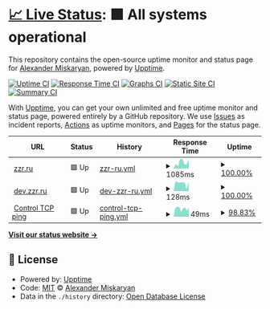 # [📈 Live Status](https://status.zzr.ru): <!--live status--> **🟩 All systems operational**

This repository contains the open-source uptime monitor and status page for [Alexander Miskaryan](https://status.zzr.ru), powered by [Upptime](https://github.com/upptime/upptime).

[![Uptime CI](https://github.com/alexmisk/status.zzr.ru/workflows/Uptime%20CI/badge.svg)](https://github.com/AHRJ/status.zzr.ru/actions?query=workflow%3A%22Uptime+CI%22)
[![Response Time CI](https://github.com/alexmisk/status.zzr.ru/workflows/Response%20Time%20CI/badge.svg)](https://github.com/AHRJ/status.zzr.ru/actions?query=workflow%3A%22Response+Time+CI%22)
[![Graphs CI](https://github.com/alexmisk/status.zzr.ru/workflows/Graphs%20CI/badge.svg)](https://github.com/AHRJ/status.zzr.ru/actions?query=workflow%3A%22Graphs+CI%22)
[![Static Site CI](https://github.com/alexmisk/status.zzr.ru/workflows/Static%20Site%20CI/badge.svg)](https://github.com/AHRJ/status.zzr.ru/actions?query=workflow%3A%22Static+Site+CI%22)
[![Summary CI](https://github.com/alexmisk/status.zzr.ru/workflows/Summary%20CI/badge.svg)](https://github.com/AHRJ/status.zzr.ru/actions?query=workflow%3A%22Summary+CI%22)

With [Upptime](https://upptime.js.org), you can get your own unlimited and free uptime monitor and status page, powered entirely by a GitHub repository. We use [Issues](https://github.com/alexmisk/status.zzr.ru/issues) as incident reports, [Actions](https://github.com/alexmisk/status.zzr.ru/actions) as uptime monitors, and [Pages](https://status.zzr.ru) for the status page.

<!--start: status pages-->
<!-- This summary is generated by Upptime (https://github.com/upptime/upptime) -->
<!-- Do not edit this manually, your changes will be overwritten -->
<!-- prettier-ignore -->
| URL | Status | History | Response Time | Uptime |
| --- | ------ | ------- | ------------- | ------ |
| <img alt="" src="https://favicons.githubusercontent.com/zzr.ru" height="13"> [zzr.ru](https://zzr.ru) | 🟩 Up | [zzr-ru.yml](https://github.com/AHRJ/status.zzr.ru/commits/HEAD/history/zzr-ru.yml) | <details><summary><img alt="Response time graph" src="./graphs/zzr-ru/response-time-week.png" height="20"> 1085ms</summary><br><a href="https://status.zzr.ru/history/zzr-ru"><img alt="Response time 821" src="https://img.shields.io/endpoint?url=https%3A%2F%2Fraw.githubusercontent.com%2FAHRJ%2Fstatus.zzr.ru%2FHEAD%2Fapi%2Fzzr-ru%2Fresponse-time.json"></a><br><a href="https://status.zzr.ru/history/zzr-ru"><img alt="24-hour response time 747" src="https://img.shields.io/endpoint?url=https%3A%2F%2Fraw.githubusercontent.com%2FAHRJ%2Fstatus.zzr.ru%2FHEAD%2Fapi%2Fzzr-ru%2Fresponse-time-day.json"></a><br><a href="https://status.zzr.ru/history/zzr-ru"><img alt="7-day response time 1085" src="https://img.shields.io/endpoint?url=https%3A%2F%2Fraw.githubusercontent.com%2FAHRJ%2Fstatus.zzr.ru%2FHEAD%2Fapi%2Fzzr-ru%2Fresponse-time-week.json"></a><br><a href="https://status.zzr.ru/history/zzr-ru"><img alt="30-day response time 898" src="https://img.shields.io/endpoint?url=https%3A%2F%2Fraw.githubusercontent.com%2FAHRJ%2Fstatus.zzr.ru%2FHEAD%2Fapi%2Fzzr-ru%2Fresponse-time-month.json"></a><br><a href="https://status.zzr.ru/history/zzr-ru"><img alt="1-year response time 821" src="https://img.shields.io/endpoint?url=https%3A%2F%2Fraw.githubusercontent.com%2FAHRJ%2Fstatus.zzr.ru%2FHEAD%2Fapi%2Fzzr-ru%2Fresponse-time-year.json"></a></details> | <details><summary><a href="https://status.zzr.ru/history/zzr-ru">100.00%</a></summary><a href="https://status.zzr.ru/history/zzr-ru"><img alt="All-time uptime 99.96%" src="https://img.shields.io/endpoint?url=https%3A%2F%2Fraw.githubusercontent.com%2FAHRJ%2Fstatus.zzr.ru%2FHEAD%2Fapi%2Fzzr-ru%2Fuptime.json"></a><br><a href="https://status.zzr.ru/history/zzr-ru"><img alt="24-hour uptime 100.00%" src="https://img.shields.io/endpoint?url=https%3A%2F%2Fraw.githubusercontent.com%2FAHRJ%2Fstatus.zzr.ru%2FHEAD%2Fapi%2Fzzr-ru%2Fuptime-day.json"></a><br><a href="https://status.zzr.ru/history/zzr-ru"><img alt="7-day uptime 100.00%" src="https://img.shields.io/endpoint?url=https%3A%2F%2Fraw.githubusercontent.com%2FAHRJ%2Fstatus.zzr.ru%2FHEAD%2Fapi%2Fzzr-ru%2Fuptime-week.json"></a><br><a href="https://status.zzr.ru/history/zzr-ru"><img alt="30-day uptime 100.00%" src="https://img.shields.io/endpoint?url=https%3A%2F%2Fraw.githubusercontent.com%2FAHRJ%2Fstatus.zzr.ru%2FHEAD%2Fapi%2Fzzr-ru%2Fuptime-month.json"></a><br><a href="https://status.zzr.ru/history/zzr-ru"><img alt="1-year uptime 99.96%" src="https://img.shields.io/endpoint?url=https%3A%2F%2Fraw.githubusercontent.com%2FAHRJ%2Fstatus.zzr.ru%2FHEAD%2Fapi%2Fzzr-ru%2Fuptime-year.json"></a></details>
| <img alt="" src="https://favicons.githubusercontent.com/dev.zzr.ru" height="13"> [dev.zzr.ru](https://dev.zzr.ru) | 🟩 Up | [dev-zzr-ru.yml](https://github.com/AHRJ/status.zzr.ru/commits/HEAD/history/dev-zzr-ru.yml) | <details><summary><img alt="Response time graph" src="./graphs/dev-zzr-ru/response-time-week.png" height="20"> 128ms</summary><br><a href="https://status.zzr.ru/history/dev-zzr-ru"><img alt="Response time 169" src="https://img.shields.io/endpoint?url=https%3A%2F%2Fraw.githubusercontent.com%2FAHRJ%2Fstatus.zzr.ru%2FHEAD%2Fapi%2Fdev-zzr-ru%2Fresponse-time.json"></a><br><a href="https://status.zzr.ru/history/dev-zzr-ru"><img alt="24-hour response time 178" src="https://img.shields.io/endpoint?url=https%3A%2F%2Fraw.githubusercontent.com%2FAHRJ%2Fstatus.zzr.ru%2FHEAD%2Fapi%2Fdev-zzr-ru%2Fresponse-time-day.json"></a><br><a href="https://status.zzr.ru/history/dev-zzr-ru"><img alt="7-day response time 128" src="https://img.shields.io/endpoint?url=https%3A%2F%2Fraw.githubusercontent.com%2FAHRJ%2Fstatus.zzr.ru%2FHEAD%2Fapi%2Fdev-zzr-ru%2Fresponse-time-week.json"></a><br><a href="https://status.zzr.ru/history/dev-zzr-ru"><img alt="30-day response time 140" src="https://img.shields.io/endpoint?url=https%3A%2F%2Fraw.githubusercontent.com%2FAHRJ%2Fstatus.zzr.ru%2FHEAD%2Fapi%2Fdev-zzr-ru%2Fresponse-time-month.json"></a><br><a href="https://status.zzr.ru/history/dev-zzr-ru"><img alt="1-year response time 169" src="https://img.shields.io/endpoint?url=https%3A%2F%2Fraw.githubusercontent.com%2FAHRJ%2Fstatus.zzr.ru%2FHEAD%2Fapi%2Fdev-zzr-ru%2Fresponse-time-year.json"></a></details> | <details><summary><a href="https://status.zzr.ru/history/dev-zzr-ru">100.00%</a></summary><a href="https://status.zzr.ru/history/dev-zzr-ru"><img alt="All-time uptime 99.72%" src="https://img.shields.io/endpoint?url=https%3A%2F%2Fraw.githubusercontent.com%2FAHRJ%2Fstatus.zzr.ru%2FHEAD%2Fapi%2Fdev-zzr-ru%2Fuptime.json"></a><br><a href="https://status.zzr.ru/history/dev-zzr-ru"><img alt="24-hour uptime 100.00%" src="https://img.shields.io/endpoint?url=https%3A%2F%2Fraw.githubusercontent.com%2FAHRJ%2Fstatus.zzr.ru%2FHEAD%2Fapi%2Fdev-zzr-ru%2Fuptime-day.json"></a><br><a href="https://status.zzr.ru/history/dev-zzr-ru"><img alt="7-day uptime 100.00%" src="https://img.shields.io/endpoint?url=https%3A%2F%2Fraw.githubusercontent.com%2FAHRJ%2Fstatus.zzr.ru%2FHEAD%2Fapi%2Fdev-zzr-ru%2Fuptime-week.json"></a><br><a href="https://status.zzr.ru/history/dev-zzr-ru"><img alt="30-day uptime 100.00%" src="https://img.shields.io/endpoint?url=https%3A%2F%2Fraw.githubusercontent.com%2FAHRJ%2Fstatus.zzr.ru%2FHEAD%2Fapi%2Fdev-zzr-ru%2Fuptime-month.json"></a><br><a href="https://status.zzr.ru/history/dev-zzr-ru"><img alt="1-year uptime 99.72%" src="https://img.shields.io/endpoint?url=https%3A%2F%2Fraw.githubusercontent.com%2FAHRJ%2Fstatus.zzr.ru%2FHEAD%2Fapi%2Fdev-zzr-ru%2Fuptime-year.json"></a></details>
| <img alt="" src="https://favicons.githubusercontent.com/null" height="13"> [Control TCP ping](1.1.1.1) | 🟩 Up | [control-tcp-ping.yml](https://github.com/AHRJ/status.zzr.ru/commits/HEAD/history/control-tcp-ping.yml) | <details><summary><img alt="Response time graph" src="./graphs/control-tcp-ping/response-time-week.png" height="20"> 49ms</summary><br><a href="https://status.zzr.ru/history/control-tcp-ping"><img alt="Response time 67" src="https://img.shields.io/endpoint?url=https%3A%2F%2Fraw.githubusercontent.com%2FAHRJ%2Fstatus.zzr.ru%2FHEAD%2Fapi%2Fcontrol-tcp-ping%2Fresponse-time.json"></a><br><a href="https://status.zzr.ru/history/control-tcp-ping"><img alt="24-hour response time 55" src="https://img.shields.io/endpoint?url=https%3A%2F%2Fraw.githubusercontent.com%2FAHRJ%2Fstatus.zzr.ru%2FHEAD%2Fapi%2Fcontrol-tcp-ping%2Fresponse-time-day.json"></a><br><a href="https://status.zzr.ru/history/control-tcp-ping"><img alt="7-day response time 49" src="https://img.shields.io/endpoint?url=https%3A%2F%2Fraw.githubusercontent.com%2FAHRJ%2Fstatus.zzr.ru%2FHEAD%2Fapi%2Fcontrol-tcp-ping%2Fresponse-time-week.json"></a><br><a href="https://status.zzr.ru/history/control-tcp-ping"><img alt="30-day response time 56" src="https://img.shields.io/endpoint?url=https%3A%2F%2Fraw.githubusercontent.com%2FAHRJ%2Fstatus.zzr.ru%2FHEAD%2Fapi%2Fcontrol-tcp-ping%2Fresponse-time-month.json"></a><br><a href="https://status.zzr.ru/history/control-tcp-ping"><img alt="1-year response time 67" src="https://img.shields.io/endpoint?url=https%3A%2F%2Fraw.githubusercontent.com%2FAHRJ%2Fstatus.zzr.ru%2FHEAD%2Fapi%2Fcontrol-tcp-ping%2Fresponse-time-year.json"></a></details> | <details><summary><a href="https://status.zzr.ru/history/control-tcp-ping">98.83%</a></summary><a href="https://status.zzr.ru/history/control-tcp-ping"><img alt="All-time uptime 99.96%" src="https://img.shields.io/endpoint?url=https%3A%2F%2Fraw.githubusercontent.com%2FAHRJ%2Fstatus.zzr.ru%2FHEAD%2Fapi%2Fcontrol-tcp-ping%2Fuptime.json"></a><br><a href="https://status.zzr.ru/history/control-tcp-ping"><img alt="24-hour uptime 100.00%" src="https://img.shields.io/endpoint?url=https%3A%2F%2Fraw.githubusercontent.com%2FAHRJ%2Fstatus.zzr.ru%2FHEAD%2Fapi%2Fcontrol-tcp-ping%2Fuptime-day.json"></a><br><a href="https://status.zzr.ru/history/control-tcp-ping"><img alt="7-day uptime 98.83%" src="https://img.shields.io/endpoint?url=https%3A%2F%2Fraw.githubusercontent.com%2FAHRJ%2Fstatus.zzr.ru%2FHEAD%2Fapi%2Fcontrol-tcp-ping%2Fuptime-week.json"></a><br><a href="https://status.zzr.ru/history/control-tcp-ping"><img alt="30-day uptime 99.65%" src="https://img.shields.io/endpoint?url=https%3A%2F%2Fraw.githubusercontent.com%2FAHRJ%2Fstatus.zzr.ru%2FHEAD%2Fapi%2Fcontrol-tcp-ping%2Fuptime-month.json"></a><br><a href="https://status.zzr.ru/history/control-tcp-ping"><img alt="1-year uptime 99.96%" src="https://img.shields.io/endpoint?url=https%3A%2F%2Fraw.githubusercontent.com%2FAHRJ%2Fstatus.zzr.ru%2FHEAD%2Fapi%2Fcontrol-tcp-ping%2Fuptime-year.json"></a></details>

<!--end: status pages-->

[**Visit our status website →**](https://status.zzr.ru)

## 📄 License

- Powered by: [Upptime](https://github.com/upptime/upptime)
- Code: [MIT](./LICENSE) © [Alexander Miskaryan](https://status.zzr.ru)
- Data in the `./history` directory: [Open Database License](https://opendatacommons.org/licenses/odbl/1-0/)
